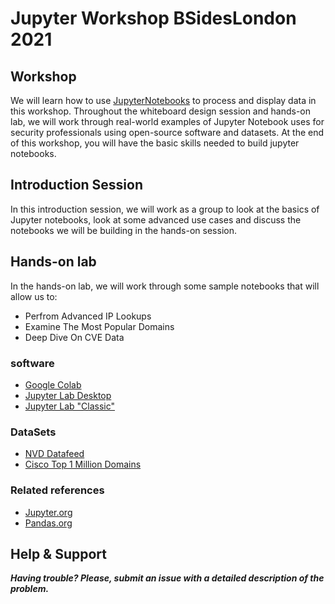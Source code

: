# Jupyter Workshop BSidesLondon 2021

## Workshop

We will learn how to use [JupyterNotebooks](https://jupyter.org) to process and display data in this workshop. Throughout the whiteboard design session and hands-on lab, we will work through real-world examples of Jupyter Notebook uses for security professionals using open-source software and datasets. At the end of this workshop, you will have the basic skills needed to build jupyter notebooks.

## Introduction Session

In this introduction session, we will work as a group to look at the basics of Jupyter notebooks, look at some advanced use cases and discuss the notebooks we will be building in the hands-on session.

## Hands-on lab

In the hands-on lab,  we will work through some sample notebooks that will allow us to:

- Perfrom Advanced IP Lookups
- Examine The Most Popular Domains
- Deep Dive On CVE Data

### software

- [Google Colab](https://colab.research.google.com/)
- [Jupyter Lab Desktop](https://github.com/jupyterlab/jupyterlab-desktop)
- [Jupyter Lab "Classic"](https://jupyter.org/install)

### DataSets

- [NVD Datafeed](https://nvd.nist.gov/vuln/data-feeds)
- [Cisco Top 1 Million Domains](http://s3-us-west-1.amazonaws.com/umbrella-static/index.html)

### Related references

- [Jupyter.org](https://jupyter.org/)
- [Pandas.org](https://pandas.pydata.org/)

## Help & Support

***Having trouble? Please, submit an issue with a detailed description of the problem.***
